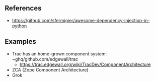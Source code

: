 ## References

- https://github.com/sfermigier/awesome-dependency-injection-in-python

## Examples

- Trac has an home-grown component system: ~ghq/github.com/edgewall/trac
  - https://trac.edgewall.org/wiki/TracDev/ComponentArchitecture
- ZCA (Zope Component Architecture)
- Grok
